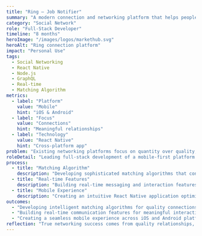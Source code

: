```yaml
---
title: "Ring — Job Notifier"
summary: "A modern connection and networking platform that helps people build meaningful professional and personal relationships through intelligent matching."
category: "Social Network"
role: "Full-Stack Developer"
timeline: "8 months"
heroImage: "/images/logos/markethub.svg"
heroAlt: "Ring connection platform"
impact: "Personal Use"
tags:
  - Social Networking
  - React Native
  - Node.js
  - GraphQL
  - Real-time
  - Matching Algorithm
metrics:
  - label: "Platform"
    value: "Mobile"
    hint: "iOS & Android"
  - label: "Focus"
    value: "Connections"
    hint: "Meaningful relationships"
  - label: "Technology"
    value: "React Native"
    hint: "Cross-platform app"
problem: "Existing networking platforms focus on quantity over quality, making it difficult to form genuine connections and maintain meaningful professional relationships."
roleDetail: "Leading full-stack development of a mobile-first platform that uses intelligent algorithms to suggest relevant connections and facilitate meaningful conversations."
process:
  - title: "Matching Algorithm"
    description: "Developing sophisticated matching algorithms that consider interests, professional goals, and compatibility factors for better connections."
  - title: "Real-time Features"
    description: "Building real-time messaging and interaction features that encourage genuine conversations and relationship building."
  - title: "Mobile Experience"
    description: "Creating an intuitive React Native application optimized for mobile interactions and cross-platform compatibility."
outcomes:
  - "Developing intelligent matching algorithms for quality connections."
  - "Building real-time communication features for meaningful interactions."
  - "Creating a seamless mobile experience across iOS and Android platforms."
reflection: "True networking success comes from quality relationships, not quantity of connections. Ring focuses on facilitating genuine interactions that lead to lasting professional and personal relationships."
---
```

